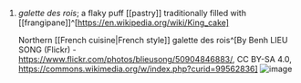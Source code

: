 1. *galette des rois*; a flaky puff [[pastry]] traditionally filled with [[frangipane]]^[https://en.wikipedia.org/wiki/King_cake]
   
   Northern [[French cuisine|French style]] galette des rois^[By Benh LIEU SONG (Flickr) - https://www.flickr.com/photos/blieusong/50904846883/, CC BY-SA 4.0, https://commons.wikimedia.org/w/index.php?curid=99562836]
   ![image](https://upload.wikimedia.org/wikipedia/commons/a/a3/Galette_Frangipane_2021.jpg)